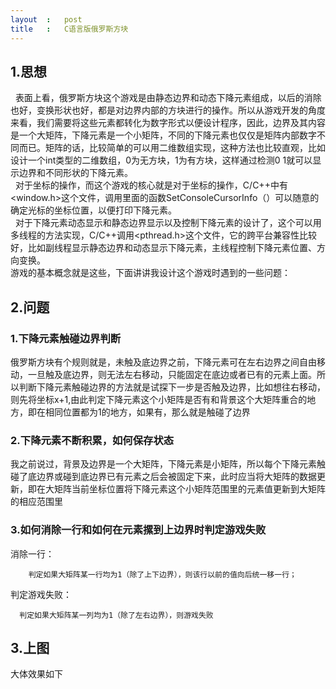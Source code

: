 ```yaml
---
layout	:	post
title	:	C语言版俄罗斯方块
---
```

## 1.思想

&nbsp;&nbsp;表面上看，俄罗斯方块这个游戏是由静态边界和动态下降元素组成，以后的消除也好，变换形状也好，都是对边界内部的方块进行的操作。所以从游戏开发的角度来看，我们需要将这些元素都转化为数字形式以便设计程序，因此，边界及其内容是一个大矩阵，下降元素是一个小矩阵，不同的下降元素也仅仅是矩阵内部数字不同而已。矩阵的话，比较简单的可以用二维数组实现，这种方法也比较直观，比如设计一个int类型的二维数组，0为无方块，1为有方块，这样通过检测0 1就可以显示边界和不同形状的下降元素。<br>
&nbsp;&nbsp;对于坐标的操作，而这个游戏的核心就是对于坐标的操作，C/C++中有<window.h>这个文件，调用里面的函数SetConsoleCursorInfo（）可以随意的确定光标的坐标位置，以便打印下降元素。<br>
&nbsp;&nbsp;对于下降元素动态显示和静态边界显示以及控制下降元素的设计了，这个可以用多线程的方法实现，C/C++调用<pthread.h>这个文件，它的跨平台兼容性比较好，比如副线程显示静态边界和动态显示下降元素，主线程控制下降元素位置、方向变换。<br>
游戏的基本概念就是这些，下面讲讲我设计这个游戏时遇到的一些问题：

## 2.问题

### 1.下降元素触碰边界判断

   俄罗斯方块有个规则就是，未触及底边界之前，下降元素可在左右边界之间自由移动，一旦触及底边界，则无法左右移动，只能固定在底边或者已有的元素上面。所以判断下降元素触碰边界的方法就是试探下一步是否触及边界，比如想往右移动，则先将坐标x+1,由此判定下降元素这个小矩阵是否有和背景这个大矩阵重合的地方，即在相同位置都为1的地方，如果有，那么就是触碰了边界

### 2.下降元素不断积累，如何保存状态

   我之前说过，背景及边界是一个大矩阵，下降元素是小矩阵，所以每个下降元素触碰了底边界或碰到底边界已有元素之后会被固定下来，此时应当将大矩阵的数据更新，即在大矩阵当前坐标位置将下降元素这个小矩阵范围里的元素值更新到大矩阵的相应范围里

### 3.如何消除一行和如何在元素摞到上边界时判定游戏失败

   消除一行：

        判定如果大矩阵某一行均为1（除了上下边界），则该行以前的值向后统一移一行；

  判定游戏失败：

      判定如果大矩阵某一列均为1（除了左右边界），则游戏失败

## 3.上图

大体效果如下
